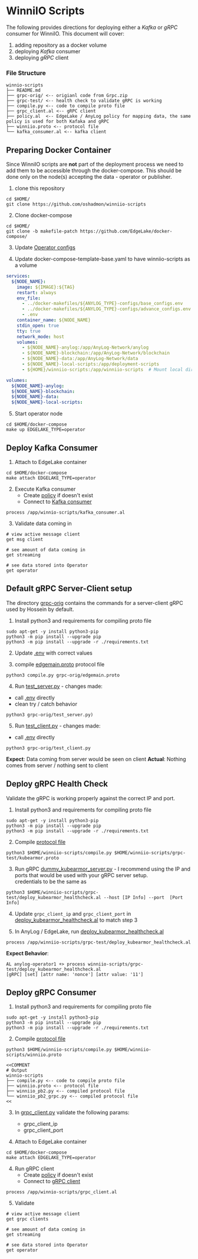 # WinniIO Scripts

The following provides directions for deploying either a _Kafka_ or _gRPC_ consumer for WinniIO. 
This document will cover: 
1. adding repository as a docker volume 
2. deploying _Kafka_ consumer 
3. deploying _gRPC_ client 

### File Structure 
```tree
winnio-scripts 
├── README.md
├── grpc-orig/ <-- origianl code from Grpc.zip  
├── grpc-test/ <-- health check to validate gRPC is working
├── compile.py <-- code to compile proto file
├── grpc_client.al <-- gRPC client 
├── policy.al  <-- EdgeLake / AnyLog policy for mapping data, the same policy is used for both Kafaka and gRPC 
├── winniio.proto <-- protocol file
└── kafka_consumer.al <-- kafka client
```

## Preparing Docker Container
Since WinniIO scripts are **not** part of the deployment process we need to add them to be accessible through the 
docker-compose. This should be done only on the node(s) accepting the data - operator or publisher. 

1. clone this repository
```shell
cd $HOME/ 
git clone https://github.com/oshadmon/winniio-scripts 
```

2. Clone docker-compose 
```shell
cd $HOME/
git clone -b makefile-patch https://github.com/EdgeLake/docker-compose/
```

3. Update [Operator configs](https://github.com/EdgeLake/docker-compose/blob/makefile-patch/docker-makefiles/edgelake_operator.env)

4. Update docker-compose-template-base.yaml to have winniio-scripts as a volume
```yaml
services:
  ${NODE_NAME}:
    image: ${IMAGE}:${TAG}
    restart: always
    env_file:
      - ../docker-makefiles/${ANYLOG_TYPE}-configs/base_configs.env
      - ../docker-makefiles/${ANYLOG_TYPE}-configs/advance_configs.env
      - .env
    container_name: ${NODE_NAME}
    stdin_open: true
    tty: true
    network_mode: host
    volumes:
      - ${NODE_NAME}-anylog:/app/AnyLog-Network/anylog
      - ${NODE_NAME}-blockchain:/app/AnyLog-Network/blockchain
      - ${NODE_NAME}-data:/app/AnyLog-Network/data
      - ${NODE_NAME}-local-scripts:/app/deployment-scripts
      - ${HOME}/winniio-scripts:/app/winniio-scripts  # Mount local directory - make sure to have a full path for ${HOME} value

volumes:
  ${NODE_NAME}-anylog:
  ${NODE_NAME}-blockchain:
  ${NODE_NAME}-data:
  ${NODE_NAME}-local-scripts:
```

5. Start operator node 
```shell
cd $HOME/docker-compose
make up EDGELAKE_TYPE=operator
```

## Deploy Kafka Consumer 
1. Attach to EdgeLake container 
```shell
cd $HOME/docker-compose 
make attach EDGELAKE_TYPE=operator
```

2. Execute Kafka consumer
   * Create [policy](policy.al) if doesn't exist
   * Connect to [Kafka consumer](kafka_consumer.al)
```shell
process /app/winnio-scripts/kafka_consumer.al
``` 

3. Validate data coming in 
```anylog
# view active message client 
get msg client 

# see amount of data coming in 
get streaming 

# see data stored into Operator
get operator
```

## Default gRPC Server-Client setup
The directory [grpc-orig](grpc-orig) contains the commands for a server-client gRPC used by Hossein by default.
1. Install python3 and requirements for compiling proto file
```shell
sudo apt-get -y install python3-pip 
python3 -m pip install --upgrade pip 
python3 -m pip install --upgrade -r ./requirements.txt 
```

2. Update [.env](grpc-orig/.env) with correct values

3. compile [edgemain.proto](grpc-orig/edgemain.proto) protocol file 
```shell
python3 compile.py grpc-orig/edgemain.proto
```

4. Run [test_server.py](grpc-orig/test_server.py) - changes made: 
* call [.env](grpc-orig/.env) directly 
* clean try / catch behavior 
```shell
python3 grpc-orig/test_server.py)
```

5. Run [test_client.py](grpc-orig/test_client.py) - changes made: 
* call [.env](grpc-orig/.env) directly 
```shell
python3 grpc-orig/test_client.py
```
**Expect**: Data coming from server would be seen on client 
**Actual**: Nothing comes from server / nothing sent to client


## Deploy gRPC Health Check
Validate the gRPC is working properly against the correct IP and port. 

1. Install python3 and requirements for compiling proto file
```shell
sudo apt-get -y install python3-pip 
python3 -m pip install --upgrade pip 
python3 -m pip install --upgrade -r ./requirements.txt 
```

2. Compile [protocol file](grpc-test/kubearmor.proto)
```shell
python3 $HOME/winniio-scripts/compile.py $HOME/winniio-scripts/grpc-test/kubearmor.proto
```

3. Run gRPC  [dummy_kubearmor_server.py](grpc-test/dummy_kubearmor_server.py) - I recommend using the IP and ports 
that would be used with your gRPC server setup.  
credentials to be the same as 
```shell
python3 $HOME/winniio-scripts/grpc-test/deploy_kubearmor_healthcheck.al --host [IP Info] --port  [Port Info]
```

4. Update `grpc_client_ip` and `grpc_client_port` in [deploy_kubearmor_healthcheck.al](grpc-test/deploy_kubearmor_healthcheck.al) to match step 3

5. In AnyLog / EdgeLake, run [deploy_kubearmor_healthcheck.al](grpc-test/deploy_kubearmor_healthcheck.al)
```anylog
process /app/winniio-scripts/grpc-test/deploy_kubearmor_healthcheck.al
```

**Expect Behavior**:
```anylog
AL anylog-operator1 +> process winniio-scripts/grpc-test/deploy_kubearmor_healthcheck.al
[gRPC] [set] [attr name: 'nonce'] [attr value: '11']
```

## Deploy gRPC Consumer
1. Install python3 and requirements for compiling proto file
```shell
sudo apt-get -y install python3-pip 
python3 -m pip install --upgrade pip 
python3 -m pip install --upgrade -r ./requirements.txt 
```

2. Compile [protocol file](winniio.proto)
```shell
python3 $HOME/winniio-scripts/compile.py $HOME/winniio-scripts/winniio.proto

<<COMMENT
# Output
winnio-scripts 
├── compile.py <-- code to compile proto file
├── winniio.proto <-- protocol file
├── winniio_pb2.py <-- compiled protocol file 
└── winniio_pb2_grpc.py <-- compiled protocol file 
<<
```

3. In [grpc_client.py](grpc_client.al) validate the following params: 
   * grpc_client_ip
   * grpc_client_port

3. Attach to EdgeLake container 
```shell
cd $HOME/docker-compose 
make attach EDGELAKE_TYPE=operator
```

4. Run gRPC client
   * Create [policy](policy.al) if doesn't exist
   * Connect to [gRPC client](grpc_client.al)
```anylog
process /app/winnio-scripts/grpc_client.al
```

5. Validate 
```anylog
# view active message client 
get grpc clients  

# see amount of data coming in 
get streaming 

# see data stored into Operator
get operator
```
